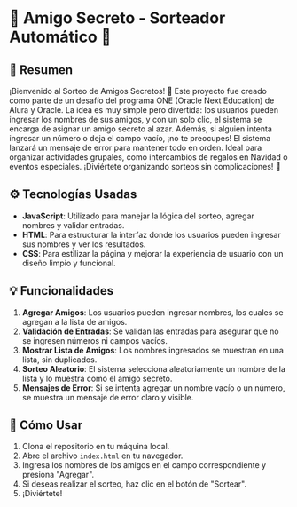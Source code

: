 # 🎉 Amigo Secreto - Sorteador Automático 🎉

## 📄 Resumen

¡Bienvenido al Sorteo de Amigos Secretos! 🎉 Este proyecto fue creado como parte de un desafío del programa ONE (Oracle Next Education) de Alura y Oracle. La idea es muy simple pero divertida: los usuarios pueden ingresar los nombres de sus amigos, y con un solo clic, el sistema se encarga de asignar un amigo secreto al azar. Además, si alguien intenta ingresar un número o deja el campo vacío, ¡no te preocupes! El sistema lanzará un mensaje de error para mantener todo en orden. Ideal para organizar actividades grupales, como intercambios de regalos en Navidad o eventos especiales. ¡Diviértete organizando sorteos sin complicaciones! 🎁

## ⚙️ Tecnologías Usadas

- **JavaScript**: Utilizado para manejar la lógica del sorteo, agregar nombres y validar entradas.
- **HTML**: Para estructurar la interfaz donde los usuarios pueden ingresar sus nombres y ver los resultados.
- **CSS**: Para estilizar la página y mejorar la experiencia de usuario con un diseño limpio y funcional.

## 💡 Funcionalidades

1. **Agregar Amigos**: Los usuarios pueden ingresar nombres, los cuales se agregan a la lista de amigos.
2. **Validación de Entradas**: Se validan las entradas para asegurar que no se ingresen números ni campos vacíos.
3. **Mostrar Lista de Amigos**: Los nombres ingresados se muestran en una lista, sin duplicados.
4. **Sorteo Aleatorio**: El sistema selecciona aleatoriamente un nombre de la lista y lo muestra como el amigo secreto.
5. **Mensajes de Error**: Si se intenta agregar un nombre vacío o un número, se muestra un mensaje de error claro y visible.

## 🚀 Cómo Usar

1. Clona el repositorio en tu máquina local.
2. Abre el archivo `index.html` en tu navegador.
3. Ingresa los nombres de los amigos en el campo correspondiente y presiona "Agregar".
4. Si deseas realizar el sorteo, haz clic en el botón de "Sortear".
5. ¡Diviértete!
